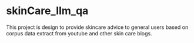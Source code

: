 # skinCare_llm_qa
This project is design to provide skincare advice to general users based on corpus data extract from youtube and other skin care blogs.  
